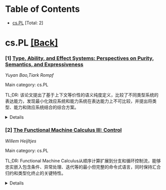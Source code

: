 <div id=toc></div>

# Table of Contents

- [cs.PL](#cs.PL) [Total: 2]


<div id='cs.PL'></div>

# cs.PL [[Back]](#toc)

### [1] [Type, Ability, and Effect Systems: Perspectives on Purity, Semantics, and Expressiveness](https://arxiv.org/abs/2510.07582)
*Yuyan Bao,Tiark Rompf*

Main category: cs.PL

TL;DR: 该论文提出了基于上下文等价性的语义纯度定义，比较了不同类型系统的表达能力，发现最小化效应系统和能力系统在表达能力上不可比较，并提出将类型、能力和效应系统结合的综合方案。


<details>
  <summary>Details</summary>
Motivation: 现有方法（单子、类型效应系统、能力系统）在强制分离纯计算和效应交互时存在精度与可用性之间的张力，各有优缺点，需要更好的评估标准。

Method: 提出基于上下文等价性的语义纯度定义；使用完整性程度衡量表达能力；分析最小化效应系统和能力系统的表达能力；提出类型、能力和效应系统的综合方案；提供逻辑关系来证明纯度和其他属性。

Result: 发现最小化效应系统和能力系统在表达能力上是不可比较的，即没有一种系统能在表达能力上完全包含另一种；提出的综合方案能结合各系统的优点并避免其弱点。

Conclusion: 通过语义纯度定义和表达能力测量，证明了不同类型系统的互补性，提出的综合方案为效应类型系统提供了更好的理论基础和证明工具。

Abstract: Programming benefits from a clear separation between pure, mathematical
computation and impure, effectful interaction with the world. Existing
approaches to enforce this separation include monads, type-and-effect systems,
and capability systems. All share a tension between precision and usability,
and each one has non-obvious strengths and weaknesses.
  This paper aims to raise the bar in assessing such systems. First, we propose
a semantic definition of purity, inspired by contextual equivalence, as a
baseline independent of any specific typing discipline. Second, we propose that
expressiveness should be measured by the degree of completeness, i.e., how many
semantically pure terms can be typed as pure. Using this measure, we focus on
minimal meaningful effect and capability systems and show that they are
incomparable, i.e., neither subsumes the other in terms of expressiveness.
  Based on this result, we propose a synthesis and show that type, ability, and
effect systems combine their respective strengths while avoiding their
weaknesses. As part of our formal model, we provide a logical relation to
facilitate proofs of purity and other properties for a variety of effect typing
disciplines.

</details>


### [2] [The Functional Machine Calculus III: Control](https://arxiv.org/abs/2510.07851)
*Willem Heijltjes*

Main category: cs.PL

TL;DR: Functional Machine Calculus从顺序计算扩展到分支和循环控制流，能够忠实嵌入包含条件、异常处理、迭代等的最小但完整的命令式语言，同时保持汇合归约和类型化终止的关键特性。


<details>
  <summary>Details</summary>
Motivation: 统一函数式和命令式编程范式，将lambda演算扩展到支持计算效果、求值策略和控制流操作，同时保持汇合归约和类型化终止的关键特性。

Method: 通过扩展简化的Krivine机器，添加多个操作数栈来建模效果，以及一个延续栈来建模顺序、分支和循环计算，定义了简单的操作语义。

Result: 该演算具有汇合归约关系和简单类型系统，保证机器终止和强规范化（在无迭代情况下），这些特性延续到嵌入的命令式语言中。

Conclusion: 提供了一个统一的功能-命令式计算模型，支持简单类型、直接直观的操作语义和汇合归约语义。

Abstract: The Functional Machine Calculus (Heijltjes 2022) is a new approach to
unifying the imperative and functional programming paradigms. It extends the
lambda-calculus, preserving the key features of confluent reduction and typed
termination, to embed computational effects, evaluation strategies, and control
flow operations. The first instalment modelled sequential higher-order
computation with global store, input/output, probabilities, and
non-determinism, and embedded both the call-by-name and call-by-value
lambda-calculus, as well as Moggi's computational metalanguage and Levy's
call-by-push-value. The present paper extends the calculus from sequential to
branching and looping control flow. This allows the faithful embedding of a
minimal but complete imperative language, including conditionals, exception
handling, and iteration, as well as constants and algebraic data types.
  The calculus is defined through a simple operational semantics, extending the
(simplified) Krivine machine for the lambda-calculus with multiple operand
stacks to model effects and a continuation stack to model sequential,
branching, and looping computation. It features a confluent reduction relation
and a system of simple types that guarantees termination of the machine and
strong normalization of reduction (in the absence of iteration). These
properties carry over to the embedded imperative language, providing a unified
functional-imperative model of computation that supports simple types, a direct
and intuitive operational semantics, and a confluent reduction semantics.

</details>
